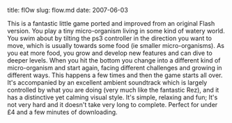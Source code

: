 title: flOw
slug: flow.md
date: 2007-06-03


This is a fantastic little game ported and improved from an original Flash version.
You play a tiny micro-organism living in some kind of watery world. You swim about by tilting the ps3 controller in the direction you want to move, which is usually towards some food (ie smaller micro-organisms). As you eat more food, you grow and develop new features and can dive to deeper levels. When you hit the bottom you change into a different kind of micro-organism and start again, facing different challenges and growing in different ways. This happens a few times and then the game starts all over.
It's accompanied by an excellent ambient soundtrack which is largely controlled by what you are doing (very much like the fantastic Rez), and it has a distinctive yet calming visual style.
It's simple, relaxing and fun; It's not very hard and it doesn't take very long to complete. Perfect for under £4 and a few minutes of downloading.